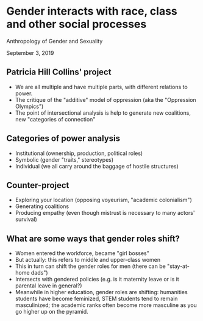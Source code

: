 # Gender interacts with race, class and other social processes

Anthropology of Gender and Sexuality

September 3, 2019

## Patricia Hill Collins' project

- We are all multiple and have multiple parts, with different relations to power.
- The critique of the "additive" model of oppression (aka the "Oppression Olympics")
- The point of intersectional analysis is help to generate new coalitions, new "categories of connection"

## Categories of power analysis

- Institutional (ownership, production, political roles)
- Symbolic (gender "traits," stereotypes)
- Individual (we all carry around the baggage of hostile structures)

## Counter-project

- Exploring your location (opposing voyeurism, "academic colonialism")
- Generating coalitions
- Producing empathy (even though mistrust is necessary to many actors' survival)

## What are some ways that gender roles shift?

- Women entered the workforce, became "girl bosses"
- But actually: this refers to middle and upper-class women
- This in turn can shift the gender roles for men (there can be "stay-at-home dads")
- Intersects with gendered policies (e.g. is it maternity leave or is it parental leave in general?)
- Meanwhile in higher education, gender roles are shifting: humanities students have become feminized, STEM students tend to remain masculinized; the academic ranks often become more masculine as you go higher up on the pyramid.

